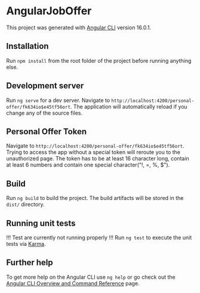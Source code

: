 # AngularJobOffer

This project was generated with [Angular CLI](https://github.com/angular/angular-cli) version 16.0.1.

## Installation

Run `npm install` from the root folder of the project before running anything else.

## Development server

Run `ng serve` for a dev server. Navigate to `http://localhost:4200/personal-offer/fk634io$e45tf56ort`. The application will automatically reload if you change any of the source files.

## Personal Offer Token

Navigate to `http://localhost:4200/personal-offer/fk634io$e45tf56ort`. Trying to access the app without a special token will reroute you to the unauthorized page. The token has to be at least 16 character long, contain at least 6 numbers and contain one special character("!, =, %, $").

## Build

Run `ng build` to build the project. The build artifacts will be stored in the `dist/` directory.

## Running unit tests

!!! Test are currently not running properly !!!
Run `ng test` to execute the unit tests via [Karma](https://karma-runner.github.io).

## Further help

To get more help on the Angular CLI use `ng help` or go check out the [Angular CLI Overview and Command Reference](https://angular.io/cli) page.

